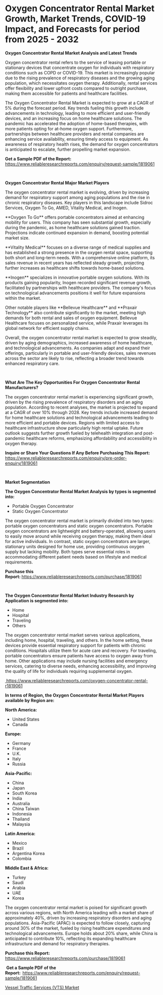 <p><h1>Oxygen Concentrator Rental Market Growth, Market Trends, COVID-19 Impact, and Forecasts for period from 2025 - 2032</h1></p><p><strong>Oxygen Concentrator Rental Market Analysis and Latest Trends</strong></p>
<p><p>Oxygen concentrator rental refers to the service of leasing portable or stationary devices that concentrate oxygen for individuals with respiratory conditions such as COPD or COVID-19. This market is increasingly popular due to the rising prevalence of respiratory diseases and the growing aging population, which necessitates oxygen therapy. Additionally, rental services offer flexibility and lower upfront costs compared to outright purchase, making them accessible for patients and healthcare facilities.</p><p>The Oxygen Concentrator Rental Market is expected to grow at a CAGR of 5% during the forecast period. Key trends fueling this growth include advancements in technology, leading to more efficient and user-friendly devices, and an increasing focus on home healthcare solutions. The pandemic has accelerated the adoption of home-based therapies, with more patients opting for at-home oxygen support. Furthermore, partnerships between healthcare providers and rental companies are enhancing service availability, ensuring timely access to equipment. As awareness of respiratory health rises, the demand for oxygen concentrators is anticipated to escalate, further propelling market expansion.</p></p>
<p><strong>Get a Sample PDF of the Report:&nbsp;</strong> <a href="https://www.reliableresearchreports.com/enquiry/request-sample/1819061?utm_campaign=2296&utm_medium=2&utm_source=Github&utm_content=ia&utm_term=09032025&utm_id=oxygen-concentrator-rental">https://www.reliableresearchreports.com/enquiry/request-sample/1819061</a></p>
<p>&nbsp;</p>
<p><strong>Oxygen Concentrator Rental Major Market Players</strong></p>
<p><p>The oxygen concentrator rental market is evolving, driven by increasing demand for respiratory support among aging populations and the rise in chronic respiratory diseases. Key players in this landscape include Sidroc Services, Oxygen To Go, AMED, Vitality Medical, and Inogen.</p><p>**Oxygen To Go** offers portable concentrators aimed at enhancing mobility for users. This company has seen substantial growth, especially during the pandemic, as home healthcare solutions gained traction. Projections indicate continued expansion in demand, boosting potential market size.</p><p>**Vitality Medical** focuses on a diverse range of medical supplies and has established a strong presence in the oxygen rental space, supporting both short and long-term needs. With a comprehensive online platform, its sales revenue in recent years has reflected steady growth, projecting further increases as healthcare shifts towards home-based solutions.</p><p>**Inogen** specializes in innovative portable oxygen solutions. With its products gaining popularity, Inogen recorded significant revenue growth, facilitated by partnerships with healthcare providers. The company's focus on technological advancements positions it well for future expansions within the market.</p><p>Other notable players like **Bellevue Healthcare** and **Praxair Technology** also contribute significantly to the market, meeting high demands for both rental and sales of oxygen equipment. Bellevue Healthcare focuses on personalized service, while Praxair leverages its global network for efficient supply chains.</p><p>Overall, the oxygen concentrator rental market is expected to grow steadily, driven by aging demographics, increased awareness of home healthcare, and technological advancements. As companies adapt and expand their offerings, particularly in portable and user-friendly devices, sales revenues across the sector are likely to rise, reflecting a broader trend towards enhanced respiratory care.</p></p>
<p>&nbsp;</p>
<p><strong>What Are The Key Opportunities For Oxygen Concentrator Rental Manufacturers?</strong></p>
<p><p>The oxygen concentrator rental market is experiencing significant growth, driven by the rising prevalence of respiratory disorders and an aging population. According to recent analyses, the market is projected to expand at a CAGR of over 10% through 2028. Key trends include increased demand for home healthcare solutions and technological advancements leading to more efficient and portable devices. Regions with limited access to healthcare infrastructure show particularly high rental uptake. Future outlook suggests further growth fueled by telehealth integration and post-pandemic healthcare reforms, emphasizing affordability and accessibility in oxygen therapy.</p></p>
<p><strong>Inquire or Share Your Questions If Any Before Purchasing This Report:</strong> <a href="https://www.reliableresearchreports.com/enquiry/pre-order-enquiry/1819061?utm_campaign=2296&utm_medium=2&utm_source=Github&utm_content=ia&utm_term=09032025&utm_id=oxygen-concentrator-rental">https://www.reliableresearchreports.com/enquiry/pre-order-enquiry/1819061</a></p>
<p>&nbsp;</p>
<p><strong>Market Segmentation</strong></p>
<p><strong>The Oxygen Concentrator Rental Market Analysis by types is segmented into:</strong></p>
<p><ul><li>Portable Oxygen Concentrator</li><li>Static Oxygen Concentrator</li></ul></p>
<p><p>The oxygen concentrator rental market is primarily divided into two types: portable oxygen concentrators and static oxygen concentrators. Portable oxygen concentrators are lightweight and battery-operated, allowing users to easily move around while receiving oxygen therapy, making them ideal for active individuals. In contrast, static oxygen concentrators are larger, stationary units designed for home use, providing continuous oxygen supply but lacking mobility. Both types serve essential roles in accommodating different patient needs based on lifestyle and medical requirements.</p></p>
<p><strong>Purchase this Report:&nbsp;</strong><a href="https://www.reliableresearchreports.com/purchase/1819061?utm_campaign=2296&utm_medium=2&utm_source=Github&utm_content=ia&utm_term=09032025&utm_id=oxygen-concentrator-rental">https://www.reliableresearchreports.com/purchase/1819061</a></p>
<p>&nbsp;</p>
<p><strong>The Oxygen Concentrator Rental Market Industry Research by Application is segmented into:</strong></p>
<p><ul><li>Home</li><li>Hospital</li><li>Traveling</li><li>Others</li></ul></p>
<p><p>The oxygen concentrator rental market serves various applications, including home, hospital, traveling, and others. In the home setting, these devices provide essential respiratory support for patients with chronic conditions. Hospitals utilize them for acute care and recovery. For traveling, portable concentrators ensure patients have access to oxygen away from home. Other applications may include nursing facilities and emergency services, catering to diverse needs, enhancing accessibility, and improving the quality of life for individuals requiring supplemental oxygen.</p></p>
<p><a href="https://www.reliableresearchreports.com/oxygen-concentrator-rental-r1819061?utm_campaign=2296&utm_medium=2&utm_source=Github&utm_content=ia&utm_term=09032025&utm_id=oxygen-concentrator-rental">&nbsp;https://www.reliableresearchreports.com/oxygen-concentrator-rental-r1819061</a></p>
<p><strong>In terms of Region, the Oxygen Concentrator Rental Market Players available by Region are:</strong></p>
<p>
    <p> <strong> North America: </strong>
        <ul>
            <li>United States</li>
            <li>Canada</li>
        </ul>
        </p> 
    <p> <strong> Europe: </strong>
        <ul>
            <li>Germany</li>
            <li>France</li>
            <li>U.K.</li>
            <li>Italy</li>
            <li>Russia</li>
        </ul>
        </p> 
    <p> <strong> Asia-Pacific: </strong>
        <ul>
            <li>China</li>
            <li>Japan</li>
            <li>South Korea</li>
            <li>India</li>
            <li>Australia</li>
            <li>China Taiwan</li>
            <li>Indonesia</li>
            <li>Thailand</li>
            <li>Malaysia</li>
        </ul>
        </p> 
    <p> <strong> Latin America: </strong>
        <ul>
            <li>Mexico</li>
            <li>Brazil</li>
            <li>Argentina Korea</li>
            <li>Colombia</li>
        </ul>
        </p> 
    <p> <strong> Middle East & Africa: </strong>
        <ul>
            <li>Turkey</li>
            <li>Saudi</li>
            <li>Arabia</li>
            <li>UAE</li>
            <li>Korea</li>
        </ul>
    </p>
    </p>
<p><p>The oxygen concentrator rental market is poised for significant growth across various regions, with North America leading with a market share of approximately 40%, driven by increasing respiratory disorders and aging populations. Asia-Pacific (APAC) is expected to follow closely, capturing around 30% of the market, fueled by rising healthcare expenditures and technological advancements. Europe holds about 20% share, while China is anticipated to contribute 10%, reflecting its expanding healthcare infrastructure and demand for respiratory therapies.</p></p>
<p><strong>Purchase this Report: </strong><a href="https://www.reliableresearchreports.com/purchase/1819061?utm_campaign=2296&utm_medium=2&utm_source=Github&utm_content=ia&utm_term=09032025&utm_id=oxygen-concentrator-rental">https://www.reliableresearchreports.com/purchase/1819061</a></p>
<p>&nbsp;<strong>Get a Sample PDF of the Report:&nbsp;&nbsp;</strong><a href="https://www.reliableresearchreports.com/enquiry/request-sample/1819061?utm_campaign=2296&utm_medium=2&utm_source=Github&utm_content=ia&utm_term=09032025&utm_id=oxygen-concentrator-rental">https://www.reliableresearchreports.com/enquiry/request-sample/1819061</a></p>
<p><strong></strong></p>
<p><p><a href="https://github.com/tambraunrue691969/Market-Research-Report-List-1/blob/main/vessel-traffic-services-vts-market.md?utm_campaign=2296&utm_medium=2&utm_source=Github&utm_content=ia&utm_term=09032025&utm_id=oxygen-concentrator-rental">Vessel Traffic Services (VTS) Market</a></p></p>